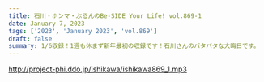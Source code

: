 ```yaml
---
title: 石川・ホンマ・ぶるんのBe-SIDE Your Life! vol.869-1
date: January 7, 2023
tags: ['2023', 'January 2023', 'vol.869']
draft: false
summary: 1/6収録！1週も休まず新年最初の収録です！石川さんのバタバタな大晦日です。
---
```


http://project-phi.ddo.jp/ishikawa/ishikawa869_1.mp3